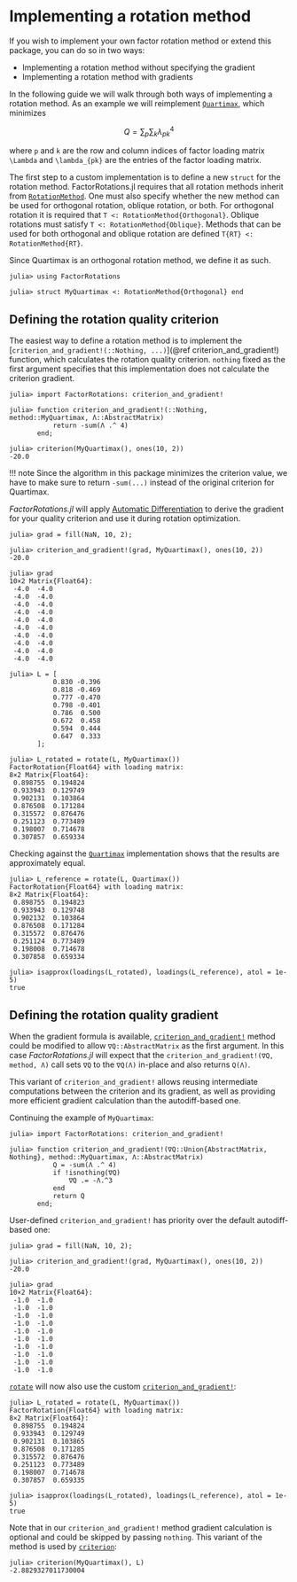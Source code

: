 # Implementing a rotation method

If you wish to implement your own factor rotation method or extend this package, you can do so in two ways:

- Implementing a rotation method without specifying the gradient
- Implementing a rotation method with gradients

In the following guide we will walk through both ways of implementing a rotation method.
As an example we will reimplement [`Quartimax`](@ref), which minimizes

```math
Q = \sum_p \sum_k \lambda_{pk}^4
```

where ``p`` and ``k`` are the row and column indices of factor loading matrix ``\Lambda`` and ``\lambda_{pk}`` are the entries of the factor loading matrix.

The first step to a custom implementation is to define a new `struct` for the rotation method.
FactorRotations.jl requires that all rotation methods inherit from [`RotationMethod`](@ref).
One must also specify whether the new method can be used for orthogonal rotation, oblique rotation, or both.
For orthogonal rotation it is required that `T <: RotationMethod{Orthogonal}`.
Oblique rotations must satisfy `T <: RotationMethod{Oblique}`.
Methods that can be used for both orthogonal and oblique rotation are defined `T{RT} <: RotationMethod{RT}`.

Since Quartimax is an orthogonal rotation method, we define it as such.

```jldoctest implementing_rotation_methods
julia> using FactorRotations

julia> struct MyQuartimax <: RotationMethod{Orthogonal} end

```

## Defining the rotation quality criterion
The easiest way to define a rotation method is to implement the
[`criterion_and_gradient!(::Nothing, ...)`](@ref criterion_and_gradient!) function,
which calculates the rotation quality criterion.
`nothing` fixed as the first argument specifies that
this implementation does not calculate the criterion gradient.

```jldoctest implementing_rotation_methods
julia> import FactorRotations: criterion_and_gradient!

julia> function criterion_and_gradient!(::Nothing, method::MyQuartimax, Λ::AbstractMatrix)
           return -sum(Λ .^ 4)
       end;

julia> criterion(MyQuartimax(), ones(10, 2))
-20.0
```

!!! note
    Since the algorithm in this package minimizes the criterion value, we have to make sure to return `-sum(...)` instead of the original criterion for Quartimax.

*FactorRotations.jl* will apply [Automatic Differentiation](https://en.wikipedia.org/wiki/Automatic_differentiation) to derive the gradient for your quality criterion
and use it during rotation optimization.

```jldoctest implementing_rotation_methods
julia> grad = fill(NaN, 10, 2);

julia> criterion_and_gradient!(grad, MyQuartimax(), ones(10, 2))
-20.0

julia> grad
10×2 Matrix{Float64}:
 -4.0  -4.0
 -4.0  -4.0
 -4.0  -4.0
 -4.0  -4.0
 -4.0  -4.0
 -4.0  -4.0
 -4.0  -4.0
 -4.0  -4.0
 -4.0  -4.0
 -4.0  -4.0

```

```jldoctest implementing_rotation_methods; filter = r"([0-9]*)\.([0-9]{4})[0-9]+" => s"\1.\2"
julia> L = [
           0.830 -0.396
           0.818 -0.469
           0.777 -0.470
           0.798 -0.401
           0.786  0.500
           0.672  0.458
           0.594  0.444
           0.647  0.333
       ];

julia> L_rotated = rotate(L, MyQuartimax())
FactorRotation{Float64} with loading matrix:
8×2 Matrix{Float64}:
 0.898755  0.194824
 0.933943  0.129749
 0.902131  0.103864
 0.876508  0.171284
 0.315572  0.876476
 0.251123  0.773489
 0.198007  0.714678
 0.307857  0.659334
```

Checking against the [`Quartimax`](@ref) implementation shows that the results are approximately equal.

```jldoctest implementing_rotation_methods; filter = r"([0-9]*)\.([0-9]{4})[0-9]+" => s"\1.\2"
julia> L_reference = rotate(L, Quartimax())
FactorRotation{Float64} with loading matrix:
8×2 Matrix{Float64}:
 0.898755  0.194823
 0.933943  0.129748
 0.902132  0.103864
 0.876508  0.171284
 0.315572  0.876476
 0.251124  0.773489
 0.198008  0.714678
 0.307858  0.659334
```

```jldoctest implementing_rotation_methods
julia> isapprox(loadings(L_rotated), loadings(L_reference), atol = 1e-5)
true
```

## Defining the rotation quality gradient
When the gradient formula is available, [`criterion_and_gradient!`](@ref) method
could be modified to allow `∇Q::AbstractMatrix` as the first argument.
In this case *FactorRotations.jl* will expect that the `criterion_and_gradient!(∇Q, method, Λ)` call
sets `∇Q` to the ``∇Q(Λ)`` in-place and also returns ``Q(Λ)``.

This variant of `criterion_and_gradient!` allows reusing intermediate computations between
the criterion and its gradient, as well as providing more efficient gradient calculation
than the autodiff-based one.

Continuing the example of `MyQuartimax`:

```jldoctest implementing_rotation_methods
julia> import FactorRotations: criterion_and_gradient!

julia> function criterion_and_gradient!(∇Q::Union{AbstractMatrix, Nothing}, method::MyQuartimax, Λ::AbstractMatrix)
           Q = -sum(Λ .^ 4)
           if !isnothing(∇Q)
               ∇Q .= -Λ.^3
           end
           return Q
       end;
```

User-defined `criterion_and_gradient!` has priority over the default autodiff-based one:

```jldoctest implementing_rotation_methods
julia> grad = fill(NaN, 10, 2);

julia> criterion_and_gradient!(grad, MyQuartimax(), ones(10, 2))
-20.0

julia> grad
10×2 Matrix{Float64}:
 -1.0  -1.0
 -1.0  -1.0
 -1.0  -1.0
 -1.0  -1.0
 -1.0  -1.0
 -1.0  -1.0
 -1.0  -1.0
 -1.0  -1.0
 -1.0  -1.0
 -1.0  -1.0

```

[`rotate`](@ref) will now also use the custom [`criterion_and_gradient!`](@ref):

```jldoctest implementing_rotation_methods; filter = r"([0-9]*)\.([0-9]{4})[0-9]+" => s"\1.\2"
julia> L_rotated = rotate(L, MyQuartimax())
FactorRotation{Float64} with loading matrix:
8×2 Matrix{Float64}:
 0.898755  0.194824
 0.933943  0.129749
 0.902131  0.103865
 0.876508  0.171285
 0.315572  0.876476
 0.251123  0.773489
 0.198007  0.714678
 0.307857  0.659335

julia> isapprox(loadings(L_rotated), loadings(L_reference), atol = 1e-5)
true
```

Note that in our `criterion_and_gradient!` method gradient calculation is optional
and could be skipped by passing `nothing`. This variant of the method is used by [`criterion`](@ref):

```jldoctest implementing_rotation_methods; filter = r"([0-9]*)\.([0-9]{4})[0-9]+" => s"\1.\2"
julia> criterion(MyQuartimax(), L)
-2.8829327011730004
```
